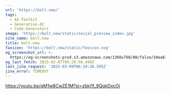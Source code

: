 ```yaml
---
url: 'https://bolt.new/'
tags:
  - AI-Toolkit
  - Generative-AI
  - Code-Generators
image: 'https://bolt.new/static/social_preview_index.jpg'
site_name: bolt.new
title: bolt.new
favicon: 'https://bolt.new/static/favicon.svg'
og_screenshot_url: >-
  https://og-screenshots-prod.s3.amazonaws.com/1366x768/80/false/34ea67d75a31b4177a5309780a91c19dcc8c5c5241694eeb5d046bd2625fba02.jpeg
og_last_fetch: 2025-03-07T05:20:56.440Z
last_jina_request: '2025-03-09T06:19:36.595Z'
jina_error: TIMEOUT
---
```



https://youtu.be/qM1w8CwZE1M?si=zbkj1f_9QqkDxcOi
